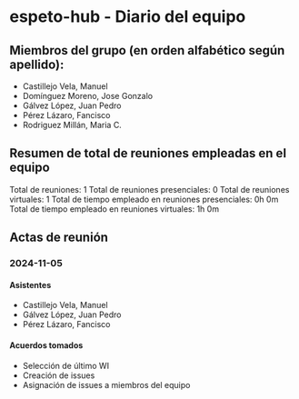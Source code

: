 # espeto-hub - Diario del equipo

## Miembros del grupo (en orden alfabético según apellido):
- Castillejo Vela, Manuel
- Domínguez Moreno, Jose Gonzalo
- Gálvez López, Juan Pedro
- Pérez Lázaro, Fancisco
- Rodriguez Millán, Maria C.

## Resumen de total de reuniones empleadas en el equipo
Total de reuniones: 1
Total de reuniones presenciales: 0
Total de reuniones virtuales: 1
Total de tiempo empleado en reuniones presenciales: 0h 0m
Total de tiempo empleado en reuniones virtuales: 1h 0m

## Actas de reunión

### 2024-11-05

#### Asistentes

- Castillejo Vela, Manuel
- Gálvez López, Juan Pedro
- Pérez Lázaro, Fancisco

#### Acuerdos tomados

- Selección de último WI
- Creación de issues
- Asignación de issues a miembros del equipo
